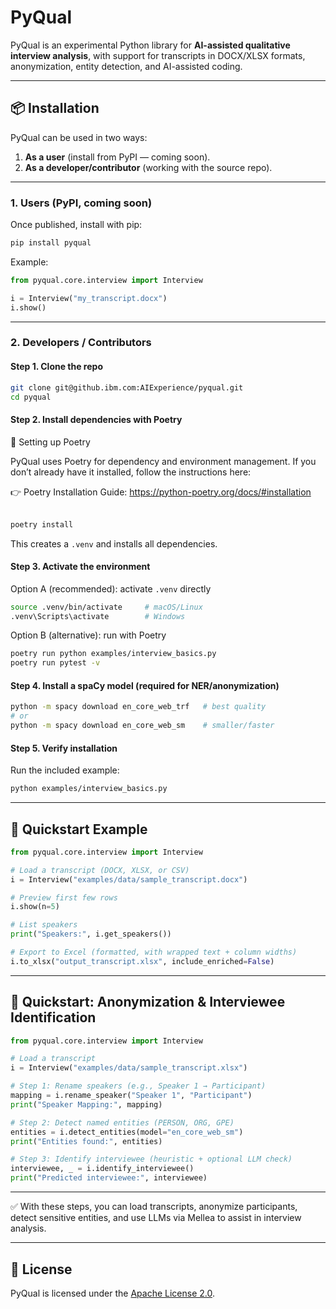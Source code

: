 # PyQual  

PyQual is an experimental Python library for **AI-assisted qualitative interview analysis**, with support for transcripts in DOCX/XLSX formats, anonymization, entity detection, and AI-assisted coding.  

---

## 📦 Installation  

PyQual can be used in two ways:  
1. **As a user** (install from PyPI — coming soon).  
2. **As a developer/contributor** (working with the source repo).  

---

### 1. Users (PyPI, coming soon)

Once published, install with pip:  

```bash
pip install pyqual
```

Example:  

```python
from pyqual.core.interview import Interview

i = Interview("my_transcript.docx")
i.show()
```

---

### 2. Developers / Contributors  

#### Step 1. Clone the repo

```bash
git clone git@github.ibm.com:AIExperience/pyqual.git
cd pyqual
```

#### Step 2. Install dependencies with Poetry

🔧 Setting up Poetry

PyQual uses Poetry for dependency and environment management. If you don’t already have it installed, follow the instructions here:


👉 Poetry Installation Guide: https://python-poetry.org/docs/#installation 
<br>
<br>

```bash
poetry install
```

This creates a `.venv` and installs all dependencies.

#### Step 3. Activate the environment

Option A (recommended): activate `.venv` directly  
```bash
source .venv/bin/activate     # macOS/Linux
.venv\Scripts\activate        # Windows
```

Option B (alternative): run with Poetry  
```bash
poetry run python examples/interview_basics.py
poetry run pytest -v
```

#### Step 4. Install a spaCy model (**required for NER/anonymization**)

```bash
python -m spacy download en_core_web_trf   # best quality
# or
python -m spacy download en_core_web_sm    # smaller/faster
```

#### Step 5. Verify installation

Run the included example:

```bash
python examples/interview_basics.py
```

---

## 🚀 Quickstart Example  

```python
from pyqual.core.interview import Interview

# Load a transcript (DOCX, XLSX, or CSV)
i = Interview("examples/data/sample_transcript.docx")

# Preview first few rows
i.show(n=5)

# List speakers
print("Speakers:", i.get_speakers())

# Export to Excel (formatted, with wrapped text + column widths)
i.to_xlsx("output_transcript.xlsx", include_enriched=False)
```

---

## 🤖 Quickstart: Anonymization & Interviewee Identification  

```python
from pyqual.core.interview import Interview

# Load a transcript
i = Interview("examples/data/sample_transcript.xlsx")

# Step 1: Rename speakers (e.g., Speaker 1 → Participant)
mapping = i.rename_speaker("Speaker 1", "Participant")
print("Speaker Mapping:", mapping)

# Step 2: Detect named entities (PERSON, ORG, GPE)
entities = i.detect_entities(model="en_core_web_sm")
print("Entities found:", entities)

# Step 3: Identify interviewee (heuristic + optional LLM check)
interviewee, _ = i.identify_interviewee()
print("Predicted interviewee:", interviewee)
```

---

✅ With these steps, you can load transcripts, anonymize participants, detect sensitive entities, and use LLMs via Mellea to assist in interview analysis.  


---

## 📜 License  

PyQual is licensed under the [Apache License 2.0](https://www.apache.org/licenses/LICENSE-2.0).  

